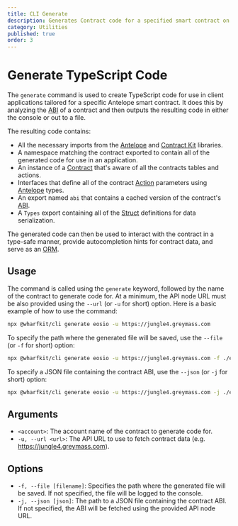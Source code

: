 ```yaml
---
title: CLI Generate
description: Generates Contract code for a specified smart contract on the Antelope blockchain.
category: Utilities
published: true
order: 3
---
```


# Generate TypeScript Code

The `generate` command is used to create TypeScript code for use in client applications tailored for a specific Antelope smart contract. It does this by analyzing the [ABI](/docs/antelope/abi) of a contract and then outputs the resulting code in either the console or out to a file.

The resulting code contains:

- All the necessary imports from the [Antelope](/docs/antelope) and [Contract Kit](/docs/contract-kit) libraries.
- A namespace matching the contract exported to contain all of the generated code for use in an application.
- An instance of a [Contract](/docs/contract-kit/contract) that's aware of all the contracts tables and actions.
- Interfaces that define all of the contract [Action](/docs/antelope/action) parameters using [Antelope](/docs/antelope) types.
- An export named `abi` that contains a cached version of the contract's [ABI](/docs/antelope/abi).
- A `Types` export containing all of the [Struct](/docs/antelope/action) definitions for data serialization.

The generated code can then be used to interact with the contract in a type-safe manner, provide autocompletion hints for contract data, and serve as an [ORM](https://en.wikipedia.org/wiki/Object%E2%80%93relational_mapping).

## Usage

The command is called using the `generate` keyword, followed by the name of the contract to generate code for. At a minimum, the API node URL must be also provided using the `--url` (or `-u` for short) option. Here is a basic example of how to use the command:

```bash
npx @wharfkit/cli generate eosio -u https://jungle4.greymass.com
```

To specify the path where the generated file will be saved, use the `--file` (or `-f` for short) option:

```bash
npx @wharfkit/cli generate eosio -u https://jungle4.greymass.com -f ./eosio.ts
```

To specify a JSON file containing the contract ABI, use the `--json` (or `-j` for short) option:

```bash
npx @wharfkit/cli generate eosio -u https://jungle4.greymass.com -j ./eosio-abi.json
```

## Arguments

- `<account>`: The account name of the contract to generate code for.
- `-u, --url <url>`: The API URL to use to fetch contract data (e.g. https://jungle4.greymass.com).

## Options

- `-f, --file [filename]`: Specifies the path where the generated file will be saved. If not specified, the file will be logged to the console.
- `-j, --json [json]`: The path to a JSON file containing the contract ABI. If not specified, the ABI will be fetched using the provided API node URL.
